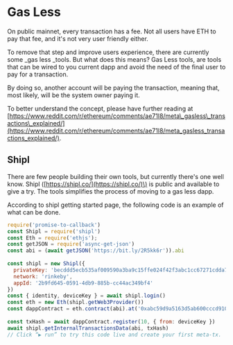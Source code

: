 # Gas Less

On public mainnet, every transaction has a fee. Not all users have ETH to pay that fee, and it's not very user friendly either.

To remove that step and improve users experience, there are currently some \_gas less \_tools. But what does this means? Gas Less tools, are tools that can be wired to you current dapp and avoid the need of the final user to pay for a transaction.

By doing so, another account will be paying the transaction, meaning that, most likely, will be the system owner paying it.

To better understand the concept, please have further reading at [https://www.reddit.com/r/ethereum/comments/ae71l8/meta\_gasless\_transactions\_explained/](https://www.reddit.com/r/ethereum/comments/ae71l8/meta_gasless_transactions_explained/).

## Shipl

There are few people building their own tools, but currently there's one well know. Shipl \([https://shipl.co/](https://shipl.co/)\) is public and available to give a try. The tools simplifies the process of moving to a gas less dapp.

According to shipl getting started page, the following code is an example of what can be done.

```js
require('promise-to-callback')
const Shipl = require('shipl')
const Eth = require('ethjs');
const getJSON = require('async-get-json')
const abi = (await getJSON('https://bit.ly/2R5kk6r')).abi
    
const shipl = new Shipl({ 
  privateKey: 'becddd5ecb535af009590a3ba9c15ffe024f42f3abc1cc67271cdda76ed50b5d', 
  network: 'rinkeby', 
  appId: '2b9fd645-0591-4db9-885b-cc44ac349bf4'
})
const { identity, deviceKey } = await shipl.login()
const eth = new Eth(shipl.getWeb3Provider())
const dappContract = eth.contract(abi).at('0xabc59d9a5163d5ab600cccd9108bf532d8d9d7a5')
    
const txHash = await dappContract.register(10, { from: deviceKey })
await shipl.getInternalTransactionsData(abi, txHash)
// Click “▶ run” to try this code live and create your first meta-tx.
```



